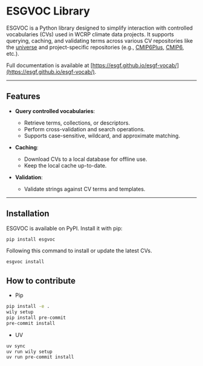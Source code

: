 # ESGVOC Library

ESGVOC is a Python library designed to simplify interaction with controlled vocabularies (CVs) used in WCRP climate data projects. It supports querying, caching, and validating terms across various CV repositories like the [universe](https://github.com/WCRP-CMIP/WCRP-universe/tree/esgvoc) and project-specific repositories (e.g., [CMIP6Plus](https://github.com/WCRP-CMIP/CMIP6Plus_CVs/tree/esgvoc), [CMIP6](https://github.com/WCRP-CMIP/CMIP6_CVs/tree/esgvoc), etc.).

Full documentation is available at [https://esgf.github.io/esgf-vocab/](https://esgf.github.io/esgf-vocab/).

---

## Features

- **Query controlled vocabularies**:
  - Retrieve terms, collections, or descriptors.
  - Perform cross-validation and search operations.
  - Supports case-sensitive, wildcard, and approximate matching.

- **Caching**:
  - Download CVs to a local database for offline use.
  - Keep the local cache up-to-date.

- **Validation**:
  - Validate strings against CV terms and templates.

---

## Installation

ESGVOC is available on PyPI. Install it with pip:

```bash
pip install esgvoc
```

Following this command to install or update the latest CVs.


```bash
esgvoc install
```

## How to contribute

* Pip

```bash
pip install -e .
wily setup
pip install pre-commit
pre-commit install
```

* UV

```bash
uv sync
uv run wily setup
uv run pre-commit install
```
